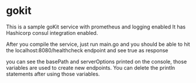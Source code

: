 # gokit

This is a sample goKit service with prometheus and logging enabled
It has Hashicorp consul integration enabled.

After you compile the service, just run main.go and you should be able
to hit the localhost:8080/healthcheck endpoint and see true as response

you can see the basePath and serverOptions printed on the console, those 
variables are used to create new endpoints. You can delete the 
println statements after using those variables.